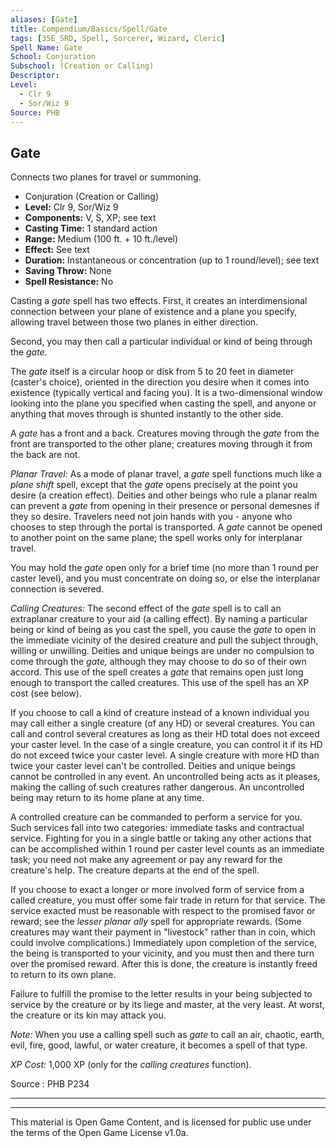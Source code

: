 ```yaml
---
aliases: [Gate]
title: Compendium/Basics/Spell/Gate
tags: [35E_SRD, Spell, Sorcerer, Wizard, Cleric]
Spell Name: Gate
School: Conjuration
Subschool: (Creation or Calling)
Descriptor: 
Level:
  - Clr 9
  - Sor/Wiz 9
Source: PHB
---
```



## Gate

Connects two planes for travel or summoning.

*   Conjuration (Creation or Calling)
*   **Level:** Clr 9, Sor/Wiz 9
*   **Components:** V, S, XP; see text
*   **Casting Time:** 1 standard action
*   **Range:** Medium (100 ft. + 10 ft./level)
*   **Effect:** See text
*   **Duration:** Instantaneous or concentration (up to 1 round/level); see text
*   **Saving Throw:** None
*   **Spell Resistance:** No

<p>Casting a <i>gate</i> spell has two effects. First, it creates an interdimensional connection between your plane of existence and a plane you specify, allowing travel between those two planes in either direction.</p><p>Second, you may then call a particular individual or kind of being through the <i>gate.</i></p><p>The <i>gate</i> itself is a circular hoop or disk from 5 to 20 feet in diameter (caster's choice), oriented in the direction you desire when it comes into existence (typically vertical and facing you). It is a two-dimensional window looking into the plane you specified when casting the spell, and anyone or anything that moves through is shunted instantly to the other side.</p><p>A <i>gate</i> has a front and a back. Creatures moving through the <i>gate</i> from the front are transported to the other plane; creatures moving through it from the back are not.</p><p><i>Planar Travel:</i> As a mode of planar travel, a <i>gate</i> spell functions much like a <i>plane shift</i> spell, except that the <i>gate</i> opens precisely at the point you desire (a creation effect). Deities and other beings who rule a planar realm can prevent a <i>gate</i> from opening in their presence or personal demesnes if they so desire. Travelers need not join hands with you - anyone who chooses to step through the portal is transported. A <i>gate</i> cannot be opened to another point on the same plane; the spell works only for interplanar travel.</p><p>You may hold the <i>gate</i> open only for a brief time (no more than 1 round per caster level), and you must concentrate on doing so, or else the interplanar connection is severed.</p><p><i>Calling Creatures:</i> The second effect of the <i>gate</i> spell is to call an extraplanar creature to your aid (a calling effect). By naming a particular being or kind of being as you cast the spell, you cause the <i>gate</i> to open in the immediate vicinity of the desired creature and pull the subject through, willing or unwilling. Deities and unique beings are under no compulsion to come through the <i>gate,</i> although they may choose to do so of their own accord. This use of the spell creates a <i>gate</i> that remains open just long enough to transport the called creatures. This use of the spell has an XP cost (see below).</p><p>If you choose to call a kind of creature instead of a known individual you may call either a single creature (of any HD) or several creatures. You can call and control several creatures as long as their HD total does not exceed your caster level. In the case of a single creature, you can control it if its HD do not exceed twice your caster level. A single creature with more HD than twice your caster level can't be controlled. Deities and unique beings cannot be controlled in any event. An uncontrolled being acts as it pleases, making the calling of such creatures rather dangerous. An uncontrolled being may return to its home plane at any time.</p><p>A controlled creature can be commanded to perform a service for you. Such services fall into two categories: immediate tasks and contractual service. Fighting for you in a single battle or taking any other actions that can be accomplished within 1 round per caster level counts as an immediate task; you need not make any agreement or pay any reward for the creature's help. The creature departs at the end of the spell.</p><p>If you choose to exact a longer or more involved form of service from a called creature, you must offer some fair trade in return for that service. The service exacted must be reasonable with respect to the promised favor or reward; see the <i>lesser planar ally</i> spell for appropriate rewards. (Some creatures may want their payment in "livestock" rather than in coin, which could involve complications.) Immediately upon completion of the service, the being is transported to your vicinity, and you must then and there turn over the promised reward. After this is done, the creature is instantly freed to return to its own plane.</p><p>Failure to fulfill the promise to the letter results in your being subjected to service by the creature or by its liege and master, at the very least. At worst, the creature or its kin may attack you.</p><p><i>Note:</i> When you use a calling spell such as <i>gate</i> to call an air, chaotic, earth, evil, fire, good, lawful, or water creature, it becomes a spell of that type.</p><p><i>XP Cost:</i> 1,000 XP (only for the <i>calling creatures</i> function).</p>

Source : PHB P234

---

---

This material is Open Game Content, and is licensed for public use under
the terms of the Open Game License v1.0a.
